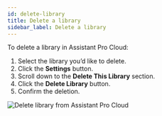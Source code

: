 ```yaml
---
id: delete-library
title: Delete a library
sidebar_label: Delete a library
---
```


To delete a library in Assistant Pro Cloud:

1. Select the library you’d like to delete.
2. Click the **Settings** button.
3. Scroll down to the **Delete This Library** section.
4. Click the **Delete Library** button.
5. Confirm the deletion.

![Delete library from Assistant Pro Cloud](/img/assistant/cloud--libraries--delete-library--1.jpg)
